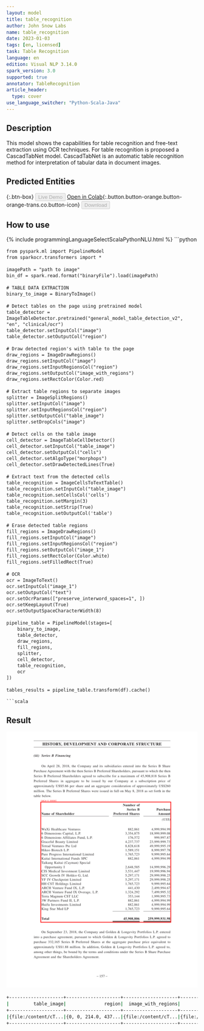 ```yaml
---
layout: model
title: table_recognition
author: John Snow Labs
name: table_recognition
date: 2023-01-03
tags: [en, licensed]
task: Table Recognition
language: en
edition: Visual NLP 3.14.0
spark_version: 3.0
supported: true
annotator: TableRecognition
article_header:
  type: cover
use_language_switcher: "Python-Scala-Java"
---
```


## Description

This model shows the capabilities for table recognition and free-text extraction using OCR techniques.
For table recognition is proposed a CascadTabNet model. CascadTabNet is an automatic table recognition method for interpretation of tabular data in document images.


## Predicted Entities

{:.btn-box}
<button class="button button-orange" disabled>Live Demo</button>
[Open in Colab](https://github.com/JohnSnowLabs/spark-ocr-workshop/blob/master/tutorials/Certification_Trainings/2.2.Spark_OCR_training_Table_recognition.ipynb){:.button.button-orange.button-orange-trans.co.button-icon}
<button class="button button-orange" disabled>Download</button>

## How to use



<div class="tabs-box" markdown="1">
{% include programmingLanguageSelectScalaPythonNLU.html %}
```python
    
    from pyspark.ml import PipelineModel
    from sparkocr.transformers import *

    imagePath = "path to image"
    bin_df = spark.read.format("binaryFile").load(imagePath)

    # TABLE DATA EXTRACTION
    binary_to_image = BinaryToImage()
    
    # Detect tables on the page using pretrained model
    table_detector = ImageTableDetector.pretrained("general_model_table_detection_v2", "en", "clinical/ocr")
    table_detector.setInputCol("image")
    table_detector.setOutputCol("region")
    
    # Draw detected region's with table to the page
    draw_regions = ImageDrawRegions()
    draw_regions.setInputCol("image")
    draw_regions.setInputRegionsCol("region")
    draw_regions.setOutputCol("image_with_regions")
    draw_regions.setRectColor(Color.red)
    
    # Extract table regions to separate images
    splitter = ImageSplitRegions()
    splitter.setInputCol("image")
    splitter.setInputRegionsCol("region")
    splitter.setOutputCol("table_image")
    splitter.setDropCols("image")
    
    # Detect cells on the table image
    cell_detector = ImageTableCellDetector()
    cell_detector.setInputCol("table_image")
    cell_detector.setOutputCol("cells")
    cell_detector.setAlgoType("morphops")
    cell_detector.setDrawDetectedLines(True)
    
    # Extract text from the detected cells 
    table_recognition = ImageCellsToTextTable()
    table_recognition.setInputCol("table_image")
    table_recognition.setCellsCol('cells')
    table_recognition.setMargin(3)
    table_recognition.setStrip(True)
    table_recognition.setOutputCol('table')
    
    # Erase detected table regions
    fill_regions = ImageDrawRegions()
    fill_regions.setInputCol("image")
    fill_regions.setInputRegionsCol("region")
    fill_regions.setOutputCol("image_1")
    fill_regions.setRectColor(Color.white)
    fill_regions.setFilledRect(True)
    
    # OCR
    ocr = ImageToText()
    ocr.setInputCol("image_1")
    ocr.setOutputCol("text")
    ocr.setOcrParams(["preserve_interword_spaces=1", ])
    ocr.setKeepLayout(True)
    ocr.setOutputSpaceCharacterWidth(8)
    
    pipeline_table = PipelineModel(stages=[
        binary_to_image,
        table_detector,
        draw_regions,
        fill_regions,
        splitter,
        cell_detector,
        table_recognition,
        ocr
    ])
    
    tables_results = pipeline_table.transform(df).cache()
```
```scala
```
</div>

## Result

![Screenshot](../../_examples_ocr/image9_out.png)

```bash
+--------------------+--------------------+--------------------+--------------------+-------+--------------------+--------------------+--------------------+------+--------------------+--------------------+--------------------+-----------------+---------+--------------------+--------------------+
|         table_image|              region|  image_with_regions|             image_1|pagenum|    modificationTime|                path|               image|length|               cells|        output_image|               table|       confidence|exception|                text|           positions|
+--------------------+--------------------+--------------------+--------------------+-------+--------------------+--------------------+--------------------+------+--------------------+--------------------+--------------------+-----------------+---------+--------------------+--------------------+
|{file:/content/cT...|{0, 0, 214.0, 437...|{file:/content/cT...|{file:/content/cT...|      0|2022-09-28 18:54:...|file:/content/cTD...|{file:/content/cT...|385071|[[[[0, 0, 408, 32...|{file:/content/cT...|{{0, 0, 0.0, 0.0,...|95.43954744611467|     null|                 ...|[{[{ , 0, 170.0, ...|
+--------------------+--------------------+--------------------+--------------------+-------+--------------------+--------------------+--------------------+------+--------------------+--------------------+--------------------+-----------------+---------+--------------------+--------------------+
```
